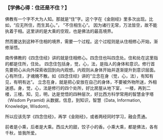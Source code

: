 ### 【学佛心得：住还是不住？】

佛教有一个字不大为人知。那就是“住”字。这个字在《金刚经》里多次出现。比如，“应无所住，而生其心。”， ”不住相生心“。
因为诸行无常，万法皆空，故不能执着于相。这里讲的是大乘的空观，也是佛法的最高境界。

然而要达到这种不住相的境界，需要一个过程。这个过程则是从住相修心开始，渐修渐悟。

南传佛教的《四念住经》讲的就是住相修心。四念住也叫四念处。住和处在这里指的都是住所，住处。
四念住包括身，觉，心，法，是指人的身体和意识。修行首先要把心从向外探索收回到向内观想。内观则从身体开始并逐渐提升到意识层面。
心有所住，才魂魄不散。如《四念住经》讲的“立念在身（觉，心，法），有知有见，有明有达”。
立念在身，就是把心安放在自己的身体，不要被外物所迷，外相迷惑。身，觉，心，法是修行的四个处所，好比房屋从地下室，
一楼，再到二楼，三楼。知，见，明，达是觉悟的四种层次，好比西方科学常用的智慧金字塔（Wisdom Pyramid) 从数据，信息，到知识，智慧（Data, Information, Knowledge, Wisdom)。

所以应该先学《四念住经》，再学《金刚经》，或者两经同时学习，融会贯通。

前者是小乘，后者是大乘。西瓜大的甜，饺子小的香。小乘大乘，都是佛法，各有千秋，皆我所爱。
